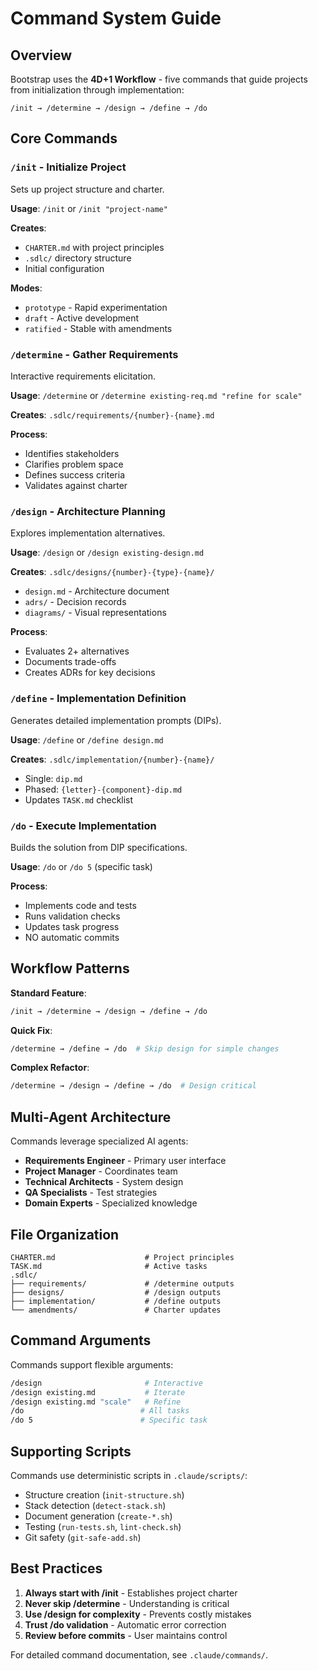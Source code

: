 # Command System Guide

## Overview

Bootstrap uses the **4D+1 Workflow** - five commands that guide projects from initialization through implementation:

```
/init → /determine → /design → /define → /do
```

## Core Commands

### `/init` - Initialize Project
Sets up project structure and charter.

**Usage**: `/init` or `/init "project-name"`

**Creates**:
- `CHARTER.md` with project principles
- `.sdlc/` directory structure
- Initial configuration

**Modes**:
- `prototype` - Rapid experimentation
- `draft` - Active development
- `ratified` - Stable with amendments

### `/determine` - Gather Requirements
Interactive requirements elicitation.

**Usage**: `/determine` or `/determine existing-req.md "refine for scale"`

**Creates**: `.sdlc/requirements/{number}-{name}.md`

**Process**:
- Identifies stakeholders
- Clarifies problem space
- Defines success criteria
- Validates against charter

### `/design` - Architecture Planning
Explores implementation alternatives.

**Usage**: `/design` or `/design existing-design.md`

**Creates**: `.sdlc/designs/{number}-{type}-{name}/`
- `design.md` - Architecture document
- `adrs/` - Decision records
- `diagrams/` - Visual representations

**Process**:
- Evaluates 2+ alternatives
- Documents trade-offs
- Creates ADRs for key decisions

### `/define` - Implementation Definition
Generates detailed implementation prompts (DIPs).

**Usage**: `/define` or `/define design.md`

**Creates**: `.sdlc/implementation/{number}-{name}/`
- Single: `dip.md`
- Phased: `{letter}-{component}-dip.md`
- Updates `TASK.md` checklist

### `/do` - Execute Implementation
Builds the solution from DIP specifications.

**Usage**: `/do` or `/do 5` (specific task)

**Process**:
- Implements code and tests
- Runs validation checks
- Updates task progress
- NO automatic commits

## Workflow Patterns

**Standard Feature**:
```bash
/init → /determine → /design → /define → /do
```

**Quick Fix**:
```bash
/determine → /define → /do  # Skip design for simple changes
```

**Complex Refactor**:
```bash
/determine → /design → /define → /do  # Design critical
```

## Multi-Agent Architecture

Commands leverage specialized AI agents:
- **Requirements Engineer** - Primary user interface
- **Project Manager** - Coordinates team
- **Technical Architects** - System design
- **QA Specialists** - Test strategies
- **Domain Experts** - Specialized knowledge

## File Organization

```
CHARTER.md                    # Project principles
TASK.md                       # Active tasks
.sdlc/
├── requirements/             # /determine outputs
├── designs/                  # /design outputs
├── implementation/           # /define outputs
└── amendments/               # Charter updates
```

## Command Arguments

Commands support flexible arguments:
```bash
/design                       # Interactive
/design existing.md           # Iterate
/design existing.md "scale"   # Refine
/do                          # All tasks
/do 5                        # Specific task
```

## Supporting Scripts

Commands use deterministic scripts in `.claude/scripts/`:
- Structure creation (`init-structure.sh`)
- Stack detection (`detect-stack.sh`)
- Document generation (`create-*.sh`)
- Testing (`run-tests.sh`, `lint-check.sh`)
- Git safety (`git-safe-add.sh`)

## Best Practices

1. **Always start with /init** - Establishes project charter
2. **Never skip /determine** - Understanding is critical
3. **Use /design for complexity** - Prevents costly mistakes
4. **Trust /do validation** - Automatic error correction
5. **Review before commits** - User maintains control

For detailed command documentation, see `.claude/commands/`.